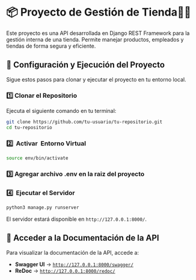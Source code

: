 # 📦 Proyecto de Gestión de Tienda👨‍💻

Este proyecto es una API desarrollada en Django REST Framework para la gestión interna de una tienda. Permite manejar productos, empleados y tiendas de forma segura y eficiente.

## 🚀 Configuración y Ejecución del Proyecto

Sigue estos pasos para clonar y ejecutar el proyecto en tu entorno local.

### 1️⃣ Clonar el Repositorio

Ejecuta el siguiente comando en tu terminal:

```sh
git clone https://github.com/tu-usuario/tu-repositorio.git
cd tu-repositorio
```

### 2️⃣  Activar  Entorno Virtual

```sh
source env/bin/activate
```

### 3️⃣ Agregar archivo .env en la raiz del proyecto

### 4️⃣  Ejecutar el Servidor

```sh
python3 manage.py runserver
```

El servidor estará disponible en `http://127.0.0.1:8000/`.

## 📜 Acceder a la Documentación de la API

Para visualizar la documentación de la API, accede a:

- **Swagger UI** → [`http://127.0.0.1:8000/swagger/`](http://127.0.0.1:8000/swagger/)
- **ReDoc** → [`http://127.0.0.1:8000/redoc/`](http://127.0.0.1:8000/redoc/)
